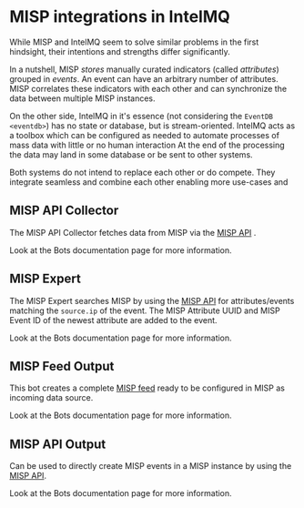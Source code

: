 <!-- comment
   SPDX-FileCopyrightText: 2015-2023 Sebastian Wagner, Filip Pokorný
   SPDX-License-Identifier: AGPL-3.0-or-later
-->

# MISP integrations in IntelMQ

While MISP and IntelMQ seem to solve similar problems in the first hindsight, their intentions and strengths differ
significantly.

In a nutshell, MISP *stores* manually curated indicators (called
*attributes*) grouped in *events*. An event can have an arbitrary number of attributes. MISP correlates these indicators
with each other and can synchronize the data between multiple MISP instances.

On the other side, IntelMQ in it's essence (not considering the
`EventDB <eventdb>`) has no state or database, but is stream-oriented. IntelMQ acts as a toolbox which can be configured
as needed to automate processes of mass data with little or no human interaction At the end of the processing the data
may land in some database or be sent to other systems.

Both systems do not intend to replace each other or do compete. They integrate seamless and combine each other enabling
more use-cases and

## MISP API Collector

The MISP API Collector fetches data from MISP via the [MISP API](https://misp.gitbooks.io/misp-book/content/automation/)
.

Look at the Bots documentation page for more information.

## MISP Expert

The MISP Expert searches MISP by using the [MISP API](https://misp.gitbooks.io/misp-book/content/automation/) for
attributes/events matching the `source.ip` of the event. The MISP Attribute UUID and MISP Event ID of the newest
attribute are added to the event.

Look at the Bots documentation page for more information.

## MISP Feed Output

This bot creates a complete [MISP feed](https://misp.gitbooks.io/misp-book/content/managing-feeds/) ready to be
configured in MISP as incoming data source.

Look at the Bots documentation page for more information.

## MISP API Output

Can be used to directly create MISP events in a MISP instance by using
the [MISP API](https://misp.gitbooks.io/misp-book/content/automation/).

Look at the Bots documentation page for more information.

